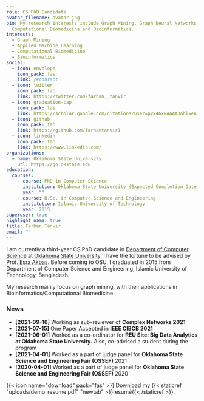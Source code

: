 ```yaml
---
role: CS PhD Candidate
avatar_filename: avatar.jpg
bio: My research interests include Graph Mining, Graph Neural Networks,
  Computational Biomedicine and Bioinformatics.
interests:
  - Graph Mining
  - Applied Machine Learning
  - Computational Biomedicine
  - Bioinformatics
social:
  - icon: envelope
    icon_pack: fas
    link: /#contact
  - icon: twitter
    icon_pack: fab
    link: https://twitter.com/farhan__tanvir
  - icon: graduation-cap
    icon_pack: fas
    link: https://scholar.google.com/citations?user=pVx4GxwAAAAJ&hl=en
  - icon: github
    icon_pack: fab
    link: https://github.com/farhantanvir1
  - icon: linkedin
    icon_pack: fab
    link: https://www.linkedin.com/
organizations:
  - name: Oklahoma State University
    url: https://go.okstate.edu
education:
  courses:
    - course: PhD in Computer Science
      institution: Oklahoma State University (Expected Completion Date - 2024)
      year: ""
    - course: B.Sc. in Computer Science and Engineering
      institution: Islamic University of Technology
      year: 2015
superuser: true
highlight_name: true
title: Farhan Tanvir
email: ""
---
```

I am currently a third-year CS PhD candidate in [Department of Computer Science](https://computerscience.okstate.edu/) at [Oklahoma State University](https://go.okstate.edu/). I have the fortune to be advised by Prof. [Esra Akbas](https://www.cs.okstate.edu/~eakbas/). Before coming to OSU, I graduated in 2015 from Department of Computer Science and Engineering, Islamic University of Technology, Bangladesh.

My research mainly focus on graph mining, with their applications in Bioinformatics/Computational Biomedicine.



### News

* **\[2021-09-16]** Working as sub-reviewer of **Complex Networks 2021**
* **\[2021-07-15]** One Paper Accepted in **IEEE CIBCB 2021**
* **\[2021-06-01]** Worked as a co-ordinator for **REU Site: Big Data Analytics at Oklahoma State University.** Also, co-advised a student during the program
* **\[2021-04-01]** Worked as a part of judge panel for **Oklahoma State Science and Engineering Fair (OSSEF)** 2021
* **\[2020-04-01]** Worked as a part of judge panel for **Oklahoma State Science and Engineering Fair (OSSEF)** 2020

{{< icon name="download" pack="fas" >}} Download my {{< staticref "uploads/demo_resume.pdf" "newtab" >}}resumé{{< /staticref >}}.